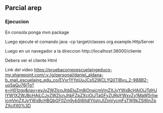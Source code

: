 ## Parcial arep
### Ejecucion
En consola ponga mvn package

Luego ejecute el comando java -cp target/classes org.example.HttpServer

Luego en un navegador a la direccion http://localhost:36000/cliente

Debera ver el cliente Html

Link del video https://pruebacorreoescuelaingeduco-my.sharepoint.com/:v:/g/personal/daniel_aldana-b_mail_escuelaing_edu_co/EVxr1YYqUuJCs52WCLYQ0TIByu_2-988B2-uo5aQu76jTg?e=H01zgy&nav=eyJyZWZlcnJhbEluZm8iOnsicmVmZXJyYWxBcHAiOiJTdHJlYW1XZWJBcHAiLCJyZWZlcnJhbFZpZXciOiJTaGFyZURpYWxvZy1MaW5rIiwicmVmZXJyYWxBcHBQbGF0Zm9ybSI6IldlYiIsInJlZmVycmFsTW9kZSI6InZpZXcifX0%3D